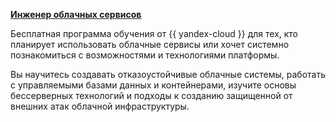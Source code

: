 [**Инженер облачных сервисов**](https://practicum.yandex.ru/ycloud/)

Бесплатная программа обучения от {{ yandex-cloud }} для тех, кто планирует использовать облачные сервисы или хочет системно познакомиться с возможностями и технологиями платформы.

Вы научитесь создавать отказоустойчивые облачные системы, работать с управляемыми базами данных и контейнерами, изучите основы бессерверных технологий и подходы к созданию защищенной от внешних атак облачной инфраструктуры.